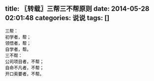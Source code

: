 title: 〖转载〗三帮三不帮原则
date: 2014-05-28 02:01:48
categories: 说说 
tags: []
---
<span style="color: #000000;">三帮：</span><br style="color: #000000;" /><span style="color: #000000;">初学者，帮；</span><br style="color: #000000;" /><!--more--><span style="color: #000000;">领悟者，帮；</span><br style="color: #000000;" /><span style="color: #000000;">自学者，帮。</span><br style="color: #000000;" /><span style="color: #000000;">三不帮：</span><br style="color: #000000;" /><span style="color: #000000;">公司项目者，不帮；</span><br style="color: #000000;" /><span style="color: #000000;">自命不凡者，不帮；</span><br style="color: #000000;" /><span style="color: #000000;">开口索要者，不帮。</span>
